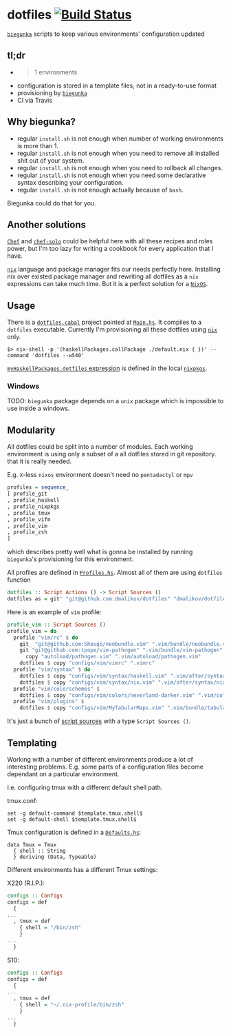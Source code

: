 # dotfiles [![Build Status](http://img.shields.io/travis/dmalikov/dotfiles/master.svg?style=flat-square)](http://travis-ci.org/dmalikov/dotfiles)

[`biegunka`][biegunka] scripts to keep various environments' configuration updated

## tl;dr
- >1 environments
- configuration is stored in a template files, not in a ready-to-use format
- provisioning by [`biegunka`][biegunka]
- CI via Travis

## Why biegunka?
- regular `install.sh` is not enough when number of working environments is more than 1.
- regular `install.sh` is not enough when you need to remove all installed shit out of your system.
- regular `install.sh` is not enough when you need to rollback all changes.
- regular `install.sh` is not enough when you need some declarative syntax describing your configuration.
- regular `install.sh` is not enough actually because of `bash`.

Biegunka could do that for you.

## Another solutions

[`Chef`][chef] and [`chef-solo`][chef-solo] could be helpful here with all these recipes and roles power,
but I'm too lazy for writing a cookbook for every application that I have.

[`nix`][nix] language and package manager fits our needs perfectly here.
Installing nix over existed package manager and rewriting all dotfiles as a `nix` expressions can take much time.
But it is a perfect solution for a [`NixOS`][nixos].

## Usage

There is a [`dotfiles.cabal`][dotfiles-cabal] project pointed at [`Main.hs`][main-hs]. It compiles to a `dotfiles` executable.
Currently I'm provisioning all these dotfiles using [`nix`][nix] only.

```
$> nix-shell -p '(haskellPackages.callPackage ./default.nix { })' --command 'dotfiles --w540'
```

[`myHaskellPackages.dotfiles` expression][dotfiles-nix] is defined in the local [`nixpkgs`][nixpkgs-config-nix].

### Windows
TODO: `biegunka` package depends on a `unix` package which is impossible to use inside a windows.

## Modularity
All dotfiles could be split into a number of modules. Each working environment is using only a subset of a all dotfiles stored in git repository.
that it is really needed.

E.g. `X`-less `nixos` environment doesn't need no `pentadactyl` or `mpv`

```haskell
profiles = sequence_
[ profile_git
, profile_haskell
, profile_nixpkgs
, profile_tmux
, profile_vifm
, profile_vim
, profile_zsh
]
```

which describes pretty well what is gonna be installed by running `biegunka`'s provisioning for this environment.

All profiles are defined in [`Profiles.hs`][profiles].  Almost all of them are using `dotfiles` function

```haskell
dotfiles :: Script Actions () -> Script Sources ()
dotfiles as = git' "git@github.com:dmalikov/dotfiles" "dmalikov/dotfiles" $ def & actions .~ as
```

Here is an example of `vim` profile:
```haskell
profile_vim :: Script Sources ()
profile_vim = do
  profile "vim/rc" $ do
    git_ "git@github.com:Shougo/neobundle.vim" ".vim/bundle/neobundle.vim"
    git "git@github.com:tpope/vim-pathogen" ".vim/bundle/vim-pathogen" $
      copy "autoload/pathogen.vim" ".vim/autoload/pathogen.vim"
    dotfiles $ copy "configs/vim/vimrc" ".vimrc"
  profile "vim/syntax" $ do
    dotfiles $ copy "configs/vim/syntax/haskell.vim" ".vim/after/syntax/haskell.vim"
    dotfiles $ copy "configs/vim/syntax/nix.vim" ".vim/after/syntax/nix.vim"
  profile "vim/colorschemes" $
    dotfiles $ copy "configs/vim/colors/neverland-darker.vim" ".vim/colors/neverland-darker.vim"
  profile "vim/plugins" $
    dotfiles $ copy "configs/vim/MyTabularMaps.vim" ".vim/bundle/tabular/after/plugin/MyTabularMaps.vim"
```

It's just a bunch of [script sources][biegunka-doc-script-sources] with a type `Script Sources ()`.

## Templating

Working with a number of different environments produce a lot of interesting problems. E.g. some parts
of a configuration files become dependant on a particular environment.

I.e. configuring tmux with a different default shell path.

tmux.conf:

```
set -g default-command $template.tmux.shell$
set -g default-shell $template.tmux.shell$
```

Tmux configuration is defined in a [`Defaults.hs`][defaults-hs]:
```
data Tmux = Tmux
  { shell :: String
  } deriving (Data, Typeable)
```

Different environments has a different Tmux settings:

X220 (R.I.P.):
```haskell
configs :: Configs
configs = def
  {
...
  , tmux = def
    { shell = "/bin/zsh"
    }
...
  }
```

S10:
```haskell
configs :: Configs
configs = def
  {
...
  , tmux = def
    { shell = "~/.nix-profile/bin/zsh"
    }
...
  }
```

[biegunka-doc-script-sources]: http://biegunka.budueba.com/pages/script/actions.html
[biegunka]: https://github.com/biegunka
[chef-solo]: http://docs.opscode.com/chef_solo.html
[chef]: https://github.com/opscode/chef
[defaults-hs]: https://github.com/dmalikov/dotfiles/blob/master/biegunka/Environment/Defaults.hs
[dotfiles-cabal]:  https://github.com/dmalikov/dotfiles/blob/master/biegunka/dotfiles.cabal
[dotfiles-nix]: https://github.com/dmalikov/dotfiles/blob/master/nixpkgs/dotfiles/default.nix
[main-hs]:  https://github.com/dmalikov/dotfiles/blob/master/biegunka/Main.hs
[nix]: http://nixos.org/nix/manual/
[nixos]: http://nixos.org/
[nixpkgs-config-nix]: https://github.com/dmalikov/dotfiles/blob/master/nixpkgs/config.nix
[profiles]: https://github.com/dmalikov/dotfiles/blob/master/biegunka/Profiles.hs
